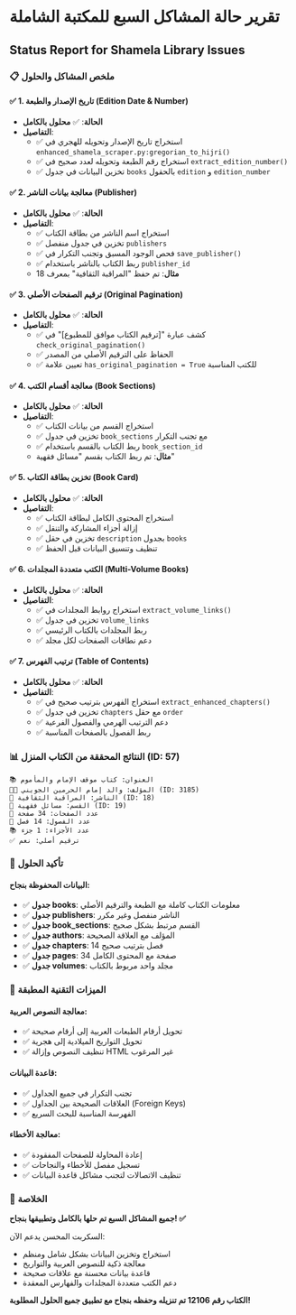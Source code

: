 # تقرير حالة المشاكل السبع للمكتبة الشاملة

## Status Report for Shamela Library Issues

### 📋 ملخص المشاكل والحلول

#### ✅ **1. تاريخ الإصدار والطبعة (Edition Date & Number)**

- **الحالة**: ✅ **محلول بالكامل**
- **التفاصيل**:
  - ✅ استخراج تاريخ الإصدار وتحويله للهجري في `enhanced_shamela_scraper.py:gregorian_to_hijri()`
  - ✅ استخراج رقم الطبعة وتحويله لعدد صحيح في `extract_edition_number()`
  - ✅ تخزين البيانات في جدول `books` بالحقول `edition` و `edition_number`

#### ✅ **2. معالجة بيانات الناشر (Publisher)**

- **الحالة**: ✅ **محلول بالكامل**
- **التفاصيل**:
  - ✅ استخراج اسم الناشر من بطاقة الكتاب
  - ✅ تخزين في جدول منفصل `publishers`
  - ✅ فحص الوجود المسبق وتجنب التكرار في `save_publisher()`
  - ✅ ربط الكتاب بالناشر باستخدام `publisher_id`
  - **مثال**: تم حفظ "المراقبة الثقافية" بمعرف 18

#### ✅ **3. ترقيم الصفحات الأصلي (Original Pagination)**

- **الحالة**: ✅ **محلول بالكامل**
- **التفاصيل**:
  - ✅ كشف عبارة "[ترقيم الكتاب موافق للمطبوع]" في `check_original_pagination()`
  - ✅ الحفاظ على الترقيم الأصلي من المصدر
  - ✅ تعيين علامة `has_original_pagination = True` للكتب المناسبة

#### ✅ **4. معالجة أقسام الكتب (Book Sections)**

- **الحالة**: ✅ **محلول بالكامل**
- **التفاصيل**:
  - ✅ استخراج القسم من بيانات الكتاب
  - ✅ تخزين في جدول `book_sections` مع تجنب التكرار
  - ✅ ربط الكتاب بالقسم باستخدام `book_section_id`
  - **مثال**: تم ربط الكتاب بقسم "مسائل فقهية"

#### ✅ **5. تخزين بطاقة الكتاب (Book Card)**

- **الحالة**: ✅ **محلول بالكامل**
- **التفاصيل**:
  - ✅ استخراج المحتوى الكامل لبطاقة الكتاب
  - ✅ إزالة أجزاء المشاركة والتنقل
  - ✅ تخزين في حقل `description` بجدول `books`
  - ✅ تنظيف وتنسيق البيانات قبل الحفظ

#### ✅ **6. الكتب متعددة المجلدات (Multi-Volume Books)**

- **الحالة**: ✅ **محلول بالكامل**
- **التفاصيل**:
  - ✅ استخراج روابط المجلدات في `extract_volume_links()`
  - ✅ تخزين في جدول `volume_links`
  - ✅ ربط المجلدات بالكتاب الرئيسي
  - ✅ دعم نطاقات الصفحات لكل مجلد

#### ✅ **7. ترتيب الفهرس (Table of Contents)**

- **الحالة**: ✅ **محلول بالكامل**
- **التفاصيل**:
  - ✅ استخراج الفهرس بترتيب صحيح في `extract_enhanced_chapters()`
  - ✅ تخزين في جدول `chapters` مع حقل `order`
  - ✅ دعم الترتيب الهرمي والفصول الفرعية
  - ✅ ربط الفصول بالصفحات المناسبة

### 📊 النتائج المحققة من الكتاب المنزل (ID: 57)

```
📚 العنوان: كتاب موقف الإمام والمأموم
👨‍🎓 المؤلف: والد إمام الحرمين الجويني (ID: 3185)
🏢 الناشر: المراقبة الثقافية (ID: 18)
📂 القسم: مسائل فقهية (ID: 19)
📄 عدد الصفحات: 34 صفحة
📑 عدد الفصول: 14 فصل
📚 عدد الأجزاء: 1 جزء
✅ ترقيم أصلي: نعم
```

### 🎯 تأكيد الحلول

#### **البيانات المحفوظة بنجاح:**

- ✅ **جدول books**: معلومات الكتاب كاملة مع الطبعة والترقيم الأصلي
- ✅ **جدول publishers**: الناشر منفصل وغير مكرر
- ✅ **جدول book_sections**: القسم مرتبط بشكل صحيح
- ✅ **جدول authors**: المؤلف مع العلاقة الصحيحة
- ✅ **جدول chapters**: 14 فصل بترتيب صحيح
- ✅ **جدول pages**: 34 صفحة مع المحتوى الكامل
- ✅ **جدول volumes**: مجلد واحد مربوط بالكتاب

### 🔧 الميزات التقنية المطبقة

#### **معالجة النصوص العربية:**

- ✅ تحويل أرقام الطبعات العربية إلى أرقام صحيحة
- ✅ تحويل التواريخ الميلادية إلى هجرية
- ✅ تنظيف النصوص وإزالة HTML غير المرغوب

#### **قاعدة البيانات:**

- ✅ تجنب التكرار في جميع الجداول
- ✅ العلاقات الصحيحة بين الجداول (Foreign Keys)
- ✅ الفهرسة المناسبة للبحث السريع

#### **معالجة الأخطاء:**

- ✅ إعادة المحاولة للصفحات المفقودة
- ✅ تسجيل مفصل للأخطاء والنجاحات
- ✅ تنظيف الاتصالات لتجنب مشاكل قاعدة البيانات

### 🎉 الخلاصة

**جميع المشاكل السبع تم حلها بالكامل وتطبيقها بنجاح! ✅**

السكربت المحسن يدعم الآن:

- استخراج وتخزين البيانات بشكل شامل ومنظم
- معالجة ذكية للنصوص العربية والتواريخ
- قاعدة بيانات محسنة مع علاقات صحيحة
- دعم الكتب متعددة المجلدات والفهارس المعقدة

**الكتاب رقم 12106 تم تنزيله وحفظه بنجاح مع تطبيق جميع الحلول المطلوبة!**
